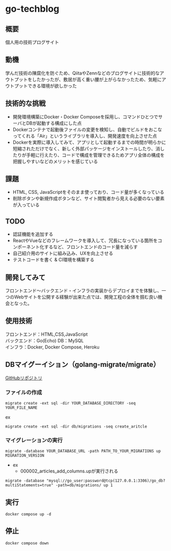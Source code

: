 # go-techblog

## 概要
個人用の技術プログサイト

## 動機
学んだ技術の陳腐化を防ぐため、QiitaやZennなどのブログサイトに技術的なアウトプットをしたかったが、敷居が高く重い腰が上がらなかったため、気軽にアウトプットできる環境が欲しかった

## 技術的な挑戦
- 開発環境構築にDocker・Docker Composeを採用し、コマンドひとつでサーバとDBが起動する構成にした点
- Dockerコンテナで起動後ファイルの変更を検知し、自動でビルドをおこなってくれる「Air」というライブラリを導入し、開発速度を向上させた点
- Dockerを実際に導入してみて、アプリとして起動するまでの時間が明らかに短縮されただけでなく、新しく外部パッケージをインストールしたり、消したりが手軽に行えたり、コードで構成を管理できるためアプリ全体の構成を把握しやすいなどのメリットを感じている

## 課題
- HTML, CSS, JavaScriptをそのまま使っており、コード量が多くなっている
- 削除ボタンや新規作成ボタンなど、サイト閲覧者から見える必要のない要素が入っている

## TODO
- 認証機能を追加する
- ReactやVueなどのフレームワークを導入して、冗長になっている箇所をコンポーネント化するなど、フロントエンドのコード量を減らす
- 自己紹介用のサイトに組み込み、UXを向上させる
- テストコードを書く & CI環境を構築する

## 開発してみて
フロントエンド〜バックエンド・インフラの実装からデプロイまでを体験し、一つのWebサイトを公開する経験が出来た点では、開発工程の全体を掴む良い機会となった。 

## 使用技術
フロントエンド：HTML,CSS,JavaScript  
バックエンド：Go(Echo)
DB：MySQL  
インフラ：Docker, Docker Compose, Heroku  

## DBマイグーイション（golang-migrate/migrate）
[GitHubリポジトリ](https://github.com/golang-migrate/migrate)
### ファイルの作成
```
migrate create -ext sql -dir YOUR_DATABASE_DIRECTORY -seq YOUR_FILE_NAME
```
ex
```
migrate create -ext sql -dir db/migrations -seq create_aritcle
```

### マイグレーションの実行
```
migrate -database YOUR_DATABASE_URL -path PATH_TO_YOUR_MIGRATIONS up MIGRATION_VERSION
```

- ex
    - 000002_articles_add_columns.upが実行される
```
migrate -database "mysql://go_user:password@tcp(127.0.0.1:3306)/go_db?multiStatements=true" -path=db/migrations/ up 1
```

## 実行
```
docker compose up -d
```
## 停止
```
docker compose down
```